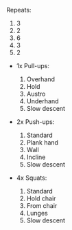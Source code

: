 Repeats:
1. 3
2. 2
3. 6
4. 3
5. 2 

- 1x Pull-ups:
	1. Overhand    
	2. Hold   
	3. Austro   
	4. Underhand    
	5. Slow descent  

- 2x Push-ups:
	1. Standard    
	2. Plank hand    
	3. Wall    
	4. Incline    
	5. Slow descent 

- 4x Squats:
	1. Standard    
	2. Hold chair    
	3. From chair    
	4. Lunges    
	5. Slow descent